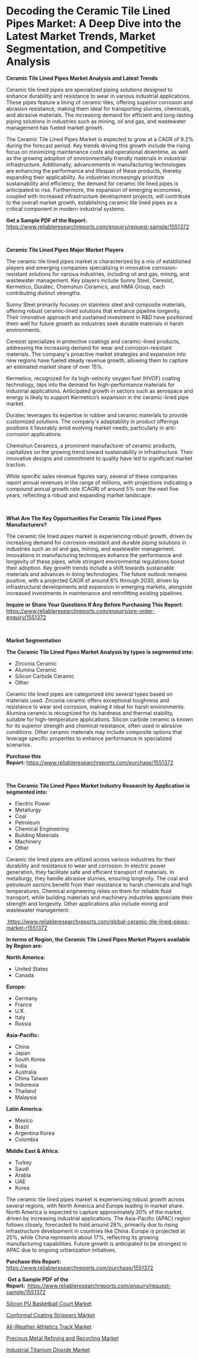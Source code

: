 <p><h1>Decoding the Ceramic Tile Lined Pipes Market: A Deep Dive into the Latest Market Trends, Market Segmentation, and Competitive Analysis</h1></p><p><strong>Ceramic Tile Lined Pipes Market Analysis and Latest Trends</strong></p>
<p><p>Ceramic tile lined pipes are specialized piping solutions designed to enhance durability and resistance to wear in various industrial applications. These pipes feature a lining of ceramic tiles, offering superior corrosion and abrasion resistance, making them ideal for transporting slurries, chemicals, and abrasive materials. The increasing demand for efficient and long-lasting piping solutions in industries such as mining, oil and gas, and wastewater management has fueled market growth.</p><p>The Ceramic Tile Lined Pipes Market is expected to grow at a CAGR of 9.2% during the forecast period. Key trends driving this growth include the rising focus on minimizing maintenance costs and operational downtime, as well as the growing adoption of environmentally friendly materials in industrial infrastructure. Additionally, advancements in manufacturing technologies are enhancing the performance and lifespan of these products, thereby expanding their applicability. As industries increasingly prioritize sustainability and efficiency, the demand for ceramic tile lined pipes is anticipated to rise. Furthermore, the expansion of emerging economies, coupled with increased infrastructure development projects, will contribute to the overall market growth, establishing ceramic tile lined pipes as a critical component in modern industrial systems.</p></p>
<p><strong>Get a Sample PDF of the Report:&nbsp;</strong> <a href="https://www.reliableresearchreports.com/enquiry/request-sample/1551372?utm_campaign=32&utm_medium=2&utm_source=Github&utm_content=ia&utm_term=01022025&utm_id=ceramic-tile-lined-pipes">https://www.reliableresearchreports.com/enquiry/request-sample/1551372</a></p>
<p>&nbsp;</p>
<p><strong>Ceramic Tile Lined Pipes Major Market Players</strong></p>
<p><p>The ceramic tile lined pipes market is characterized by a mix of established players and emerging companies specializing in innovative corrosion-resistant solutions for various industries, including oil and gas, mining, and wastewater management. Key players include Sunny Steel, Ceresist, Kermetico, Duratec, Chemshun Ceramics, and HMA Group, each contributing distinct strengths.</p><p>Sunny Steel primarily focuses on stainless steel and composite materials, offering robust ceramic-lined solutions that enhance pipeline longevity. Their innovative approach and sustained investment in R&D have positioned them well for future growth as industries seek durable materials in harsh environments.</p><p>Ceresist specializes in protective coatings and ceramic-lined products, addressing the increasing demand for wear and corrosion-resistant materials. The company's proactive market strategies and expansion into new regions have fueled steady revenue growth, allowing them to capture an estimated market share of over 15%.</p><p>Kermetico, recognized for its high-velocity oxygen fuel (HVOF) coating technology, taps into the demand for high-performance materials for industrial applications. Anticipated growth in sectors such as aerospace and energy is likely to support Kermetico’s expansion in the ceramic-lined pipe market.</p><p>Duratec leverages its expertise in rubber and ceramic materials to provide customized solutions. The company's adaptability in product offerings positions it favorably amid evolving market needs, particularly in anti-corrosion applications.</p><p>Chemshun Ceramics, a prominent manufacturer of ceramic products, capitalizes on the growing trend toward sustainability in infrastructure. Their innovative designs and commitment to quality have led to significant market traction.</p><p>While specific sales revenue figures vary, several of these companies report annual revenues in the range of millions, with projections indicating a compound annual growth rate (CAGR) of around 5% over the next five years, reflecting a robust and expanding market landscape.</p></p>
<p>&nbsp;</p>
<p><strong>What Are The Key Opportunities For Ceramic Tile Lined Pipes Manufacturers?</strong></p>
<p><p>The ceramic tile lined pipes market is experiencing robust growth, driven by increasing demand for corrosion-resistant and durable piping solutions in industries such as oil and gas, mining, and wastewater management. Innovations in manufacturing techniques enhance the performance and longevity of these pipes, while stringent environmental regulations boost their adoption. Key growth trends include a shift towards sustainable materials and advances in lining technologies. The future outlook remains positive, with a projected CAGR of around 6% through 2030, driven by infrastructural developments and expansion in emerging markets, alongside increased investments in maintenance and retrofitting existing pipelines.</p></p>
<p><strong>Inquire or Share Your Questions If Any Before Purchasing This Report:</strong> <a href="https://www.reliableresearchreports.com/enquiry/pre-order-enquiry/1551372?utm_campaign=32&utm_medium=2&utm_source=Github&utm_content=ia&utm_term=01022025&utm_id=ceramic-tile-lined-pipes">https://www.reliableresearchreports.com/enquiry/pre-order-enquiry/1551372</a></p>
<p>&nbsp;</p>
<p><strong>Market Segmentation</strong></p>
<p><strong>The Ceramic Tile Lined Pipes Market Analysis by types is segmented into:</strong></p>
<p><ul><li>Zirconia Ceramic</li><li>Alumina Ceramic</li><li>Silicon Carbide Ceramic</li><li>Other</li></ul></p>
<p><p>Ceramic tile lined pipes are categorized into several types based on materials used. Zirconia ceramic offers exceptional toughness and resistance to wear and corrosion, making it ideal for harsh environments. Alumina ceramic is recognized for its hardness and thermal stability, suitable for high-temperature applications. Silicon carbide ceramic is known for its superior strength and chemical resistance, often used in abrasive conditions. Other ceramic materials may include composite options that leverage specific properties to enhance performance in specialized scenarios.</p></p>
<p><strong>Purchase this Report:&nbsp;</strong><a href="https://www.reliableresearchreports.com/purchase/1551372?utm_campaign=32&utm_medium=2&utm_source=Github&utm_content=ia&utm_term=01022025&utm_id=ceramic-tile-lined-pipes">https://www.reliableresearchreports.com/purchase/1551372</a></p>
<p>&nbsp;</p>
<p><strong>The Ceramic Tile Lined Pipes Market Industry Research by Application is segmented into:</strong></p>
<p><ul><li>Electric Power</li><li>Metallurgy</li><li>Coal</li><li>Petroleum</li><li>Chemical Engineering</li><li>Building Materials</li><li>Machinery</li><li>Other</li></ul></p>
<p><p>Ceramic tile lined pipes are utilized across various industries for their durability and resistance to wear and corrosion. In electric power generation, they facilitate safe and efficient transport of materials. In metallurgy, they handle abrasive slurries, ensuring longevity. The coal and petroleum sectors benefit from their resistance to harsh chemicals and high temperatures. Chemical engineering relies on them for reliable fluid transport, while building materials and machinery industries appreciate their strength and longevity. Other applications also include mining and wastewater management.</p></p>
<p><a href="https://www.reliableresearchreports.com/global-ceramic-tile-lined-pipes-market-r1551372?utm_campaign=32&utm_medium=2&utm_source=Github&utm_content=ia&utm_term=01022025&utm_id=ceramic-tile-lined-pipes">&nbsp;https://www.reliableresearchreports.com/global-ceramic-tile-lined-pipes-market-r1551372</a></p>
<p><strong>In terms of Region, the Ceramic Tile Lined Pipes Market Players available by Region are:</strong></p>
<p>
    <p> <strong> North America: </strong>
        <ul>
            <li>United States</li>
            <li>Canada</li>
        </ul>
        </p> 
    <p> <strong> Europe: </strong>
        <ul>
            <li>Germany</li>
            <li>France</li>
            <li>U.K.</li>
            <li>Italy</li>
            <li>Russia</li>
        </ul>
        </p> 
    <p> <strong> Asia-Pacific: </strong>
        <ul>
            <li>China</li>
            <li>Japan</li>
            <li>South Korea</li>
            <li>India</li>
            <li>Australia</li>
            <li>China Taiwan</li>
            <li>Indonesia</li>
            <li>Thailand</li>
            <li>Malaysia</li>
        </ul>
        </p> 
    <p> <strong> Latin America: </strong>
        <ul>
            <li>Mexico</li>
            <li>Brazil</li>
            <li>Argentina Korea</li>
            <li>Colombia</li>
        </ul>
        </p> 
    <p> <strong> Middle East & Africa: </strong>
        <ul>
            <li>Turkey</li>
            <li>Saudi</li>
            <li>Arabia</li>
            <li>UAE</li>
            <li>Korea</li>
        </ul>
    </p>
    </p>
<p><p>The ceramic tile lined pipes market is experiencing robust growth across several regions, with North America and Europe leading in market share. North America is expected to capture approximately 30% of the market, driven by increasing industrial applications. The Asia-Pacific (APAC) region follows closely, forecasted to hold around 28%, primarily due to rising infrastructure development in countries like China. Europe is projected at 25%, while China represents about 17%, reflecting its growing manufacturing capabilities. Future growth is anticipated to be strongest in APAC due to ongoing urbanization initiatives.</p></p>
<p><strong>Purchase this Report: </strong><a href="https://www.reliableresearchreports.com/purchase/1551372?utm_campaign=32&utm_medium=2&utm_source=Github&utm_content=ia&utm_term=01022025&utm_id=ceramic-tile-lined-pipes">https://www.reliableresearchreports.com/purchase/1551372</a></p>
<p>&nbsp;<strong>Get a Sample PDF of the Report:&nbsp;&nbsp;</strong><a href="https://www.reliableresearchreports.com/enquiry/request-sample/1551372?utm_campaign=32&utm_medium=2&utm_source=Github&utm_content=ia&utm_term=01022025&utm_id=ceramic-tile-lined-pipes">https://www.reliableresearchreports.com/enquiry/request-sample/1551372</a></p>
<p><strong></strong></p>
<p><p><a href="https://github.com/adyawafurber1/Market-Research-Report-List-1/blob/main/silicon-pu-basketball-court-market.md?utm_campaign=32&utm_medium=2&utm_source=Github&utm_content=ia&utm_term=01022025&utm_id=ceramic-tile-lined-pipes">Silicon PU Basketball Court Market</a></p><p><a href="https://github.com/sungbruington660/Market-Research-Report-List-1/blob/main/conformal-coating-strippers-market.md?utm_campaign=32&utm_medium=2&utm_source=Github&utm_content=ia&utm_term=01022025&utm_id=ceramic-tile-lined-pipes">Conformal Coating Strippers Market</a></p><p><a href="https://github.com/pimanoruman/Market-Research-Report-List-1/blob/main/all-weather-athletics-track-market.md?utm_campaign=32&utm_medium=2&utm_source=Github&utm_content=ia&utm_term=01022025&utm_id=ceramic-tile-lined-pipes">All-Weather Athletics Track Market</a></p><p><a href="https://github.com/justalichtenberger/Market-Research-Report-List-1/blob/main/precious-metal-refining-and-recycling-market.md?utm_campaign=32&utm_medium=2&utm_source=Github&utm_content=ia&utm_term=01022025&utm_id=ceramic-tile-lined-pipes">Precious Metal Refining and Recycling Market</a></p><p><a href="https://github.com/arnoldannice0/Market-Research-Report-List-1/blob/main/industrial-titanium-dioxide-market.md?utm_campaign=32&utm_medium=2&utm_source=Github&utm_content=ia&utm_term=01022025&utm_id=ceramic-tile-lined-pipes">Industrial Titanium Dioxide Market</a></p></p>